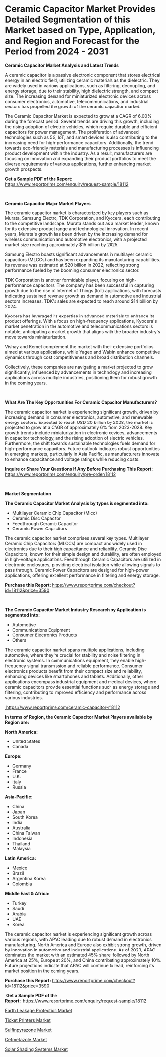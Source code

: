 <p><h1>Ceramic Capacitor Market Provides Detailed Segmentation of this Market based on Type, Application, and Region and Forecast for the Period from 2024 - 2031</h1></p><p><strong>Ceramic Capacitor Market Analysis and Latest Trends</strong></p>
<p><p>A ceramic capacitor is a passive electronic component that stores electrical energy in an electric field, utilizing ceramic materials as the dielectric. They are widely used in various applications, such as filtering, decoupling, and energy storage, due to their stability, high dielectric strength, and compact size. The increasing demand for miniaturized electronic devices across consumer electronics, automotive, telecommunications, and industrial sectors has propelled the growth of the ceramic capacitor market.</p><p>The Ceramic Capacitor Market is expected to grow at a CAGR of 6.00% during the forecast period. Several trends are driving this growth, including the rising adoption of electric vehicles, which require durable and efficient capacitors for power management. The proliferation of advanced technologies such as 5G, IoT, and smart devices is also contributing to the increasing need for high-performance capacitors. Additionally, the trend towards eco-friendly materials and manufacturing processes is influencing product development within the industry. As a result, manufacturers are focusing on innovation and expanding their product portfolios to meet the diverse requirements of various applications, further enhancing market growth prospects.</p></p>
<p><strong>Get a Sample PDF of the Report:&nbsp;</strong> <a href="https://www.reportprime.com/enquiry/request-sample/18112?utm_campaign=904&utm_medium=2&utm_source=Github&utm_content=ia&utm_term=20112024&utm_id=ceramic-capacitor">https://www.reportprime.com/enquiry/request-sample/18112</a></p>
<p>&nbsp;</p>
<p><strong>Ceramic Capacitor Major Market Players</strong></p>
<p><p>The ceramic capacitor market is characterized by key players such as Murata, Samsung Electro, TDK Corporation, and Kyocera, each contributing to the competitive landscape. Murata stands out as a market leader, known for its extensive product range and technological innovation. In recent years, Murata's growth has been driven by the increasing demand for wireless communication and automotive electronics, with a projected market size reaching approximately $15 billion by 2025.</p><p>Samsung Electro boasts significant advancements in multilayer ceramic capacitors (MLCCs) and has been expanding its manufacturing capabilities. Its revenue was estimated at $20 billion in 2022, reflecting strong performance fueled by the booming consumer electronics sector.</p><p>TDK Corporation is another formidable player, focusing on high-performance capacitors. The company has been successful in capturing growth due to the rise of Internet of Things (IoT) applications, with forecasts indicating sustained revenue growth as demand in automotive and industrial sectors increases. TDK's sales are expected to reach around $14 billion by 2024.</p><p>Kyocera has leveraged its expertise in advanced materials to enhance its product offerings. With a focus on high-frequency applications, Kyocera's market penetration in the automotive and telecommunications sectors is notable, anticipating a market growth that aligns with the broader industry's move towards miniaturization.</p><p>Vishay and Kemet complement the market with their extensive portfolios aimed at various applications, while Yageo and Walsin enhance competitive dynamics through cost competitiveness and broad distribution channels.</p><p>Collectively, these companies are navigating a market projected to grow significantly, influenced by advancements in technology and increasing applications across multiple industries, positioning them for robust growth in the coming years.</p></p>
<p>&nbsp;</p>
<p><strong>What Are The Key Opportunities For Ceramic Capacitor Manufacturers?</strong></p>
<p><p>The ceramic capacitor market is experiencing significant growth, driven by increasing demand in consumer electronics, automotive, and renewable energy sectors. Expected to reach USD 20 billion by 2028, the market is projected to grow at a CAGR of approximately 6% from 2023-2028. Key growth trends include miniaturization in electronic devices, advancements in capacitor technology, and the rising adoption of electric vehicles. Furthermore, the shift towards sustainable technologies fuels demand for high-performance capacitors. Future outlook indicates robust opportunities in emerging markets, particularly in Asia Pacific, as manufacturers innovate to enhance capacitance and voltage ratings while reducing costs.</p></p>
<p><strong>Inquire or Share Your Questions If Any Before Purchasing This Report:</strong> <a href="https://www.reportprime.com/enquiry/pre-order/18112?utm_campaign=904&utm_medium=2&utm_source=Github&utm_content=ia&utm_term=20112024&utm_id=ceramic-capacitor">https://www.reportprime.com/enquiry/pre-order/18112</a></p>
<p>&nbsp;</p>
<p><strong>Market Segmentation</strong></p>
<p><strong>The Ceramic Capacitor Market Analysis by types is segmented into:</strong></p>
<p><ul><li>Multilayer Ceramic Chip Capacitor (Mlcc)</li><li>Ceramic Disc Capacitor</li><li>Feedthrough Ceramic Capacitor</li><li>Ceramic Power Capacitors</li></ul></p>
<p><p>The ceramic capacitor market comprises several key types. Multilayer Ceramic Chip Capacitors (MLCCs) are compact and widely used in electronics due to their high capacitance and reliability. Ceramic Disc Capacitors, known for their simple design and durability, are often employed in high-voltage applications. Feedthrough Ceramic Capacitors are utilized in electronic enclosures, providing electrical isolation while allowing signals to pass through. Ceramic Power Capacitors are designed for high-power applications, offering excellent performance in filtering and energy storage.</p></p>
<p><strong>Purchase this Report:&nbsp;</strong><a href="https://www.reportprime.com/checkout?id=18112&price=3590&utm_campaign=904&utm_medium=2&utm_source=Github&utm_content=ia&utm_term=20112024&utm_id=ceramic-capacitor">https://www.reportprime.com/checkout?id=18112&price=3590</a></p>
<p>&nbsp;</p>
<p><strong>The Ceramic Capacitor Market Industry Research by Application is segmented into:</strong></p>
<p><ul><li>Automotive</li><li>Communications Equipment</li><li>Consumer Electronics Products</li><li>Others</li></ul></p>
<p><p>The ceramic capacitor market spans multiple applications, including automotive, where they're crucial for stability and noise filtering in electronic systems. In communications equipment, they enable high-frequency signal transmission and reliable performance. Consumer electronics products benefit from their compact size and reliability, enhancing devices like smartphones and tablets. Additionally, other applications encompass industrial equipment and medical devices, where ceramic capacitors provide essential functions such as energy storage and filtering, contributing to improved efficiency and performance across various industries.</p></p>
<p><a href="https://www.reportprime.com/ceramic-capacitor-r18112?utm_campaign=904&utm_medium=2&utm_source=Github&utm_content=ia&utm_term=20112024&utm_id=ceramic-capacitor">&nbsp;https://www.reportprime.com/ceramic-capacitor-r18112</a></p>
<p><strong>In terms of Region, the Ceramic Capacitor Market Players available by Region are:</strong></p>
<p>
    <p> <strong> North America: </strong>
        <ul>
            <li>United States</li>
            <li>Canada</li>
        </ul>
        </p> 
    <p> <strong> Europe: </strong>
        <ul>
            <li>Germany</li>
            <li>France</li>
            <li>U.K.</li>
            <li>Italy</li>
            <li>Russia</li>
        </ul>
        </p> 
    <p> <strong> Asia-Pacific: </strong>
        <ul>
            <li>China</li>
            <li>Japan</li>
            <li>South Korea</li>
            <li>India</li>
            <li>Australia</li>
            <li>China Taiwan</li>
            <li>Indonesia</li>
            <li>Thailand</li>
            <li>Malaysia</li>
        </ul>
        </p> 
    <p> <strong> Latin America: </strong>
        <ul>
            <li>Mexico</li>
            <li>Brazil</li>
            <li>Argentina Korea</li>
            <li>Colombia</li>
        </ul>
        </p> 
    <p> <strong> Middle East & Africa: </strong>
        <ul>
            <li>Turkey</li>
            <li>Saudi</li>
            <li>Arabia</li>
            <li>UAE</li>
            <li>Korea</li>
        </ul>
    </p>
    </p>
<p><p>The ceramic capacitor market is experiencing significant growth across various regions, with APAC leading due to robust demand in electronics manufacturing. North America and Europe also exhibit strong growth, driven by innovation in automotive and industrial applications. As of 2023, APAC dominates the market with an estimated 45% share, followed by North America at 25%, Europe at 20%, and China contributing approximately 10%. Future projections indicate that APAC will continue to lead, reinforcing its market position in the coming years.</p></p>
<p><strong>Purchase this Report: </strong><a href="https://www.reportprime.com/checkout?id=18112&price=3590&utm_campaign=904&utm_medium=2&utm_source=Github&utm_content=ia&utm_term=20112024&utm_id=ceramic-capacitor">https://www.reportprime.com/checkout?id=18112&price=3590</a></p>
<p>&nbsp;<strong>Get a Sample PDF of the Report:&nbsp;&nbsp;</strong><a href="https://www.reportprime.com/enquiry/request-sample/18112?utm_campaign=904&utm_medium=2&utm_source=Github&utm_content=ia&utm_term=20112024&utm_id=ceramic-capacitor">https://www.reportprime.com/enquiry/request-sample/18112</a></p>
<p><strong></strong></p>
<p><p><a href="https://www.linkedin.com/pulse/future-market-revenue-earth-leakage-protection-projected-41-m6w2c?utm_campaign=904&utm_medium=2&utm_source=Github&utm_content=ia&utm_term=20112024&utm_id=ceramic-capacitor">Earth Leakage Protection Market</a></p><p><a href="https://www.linkedin.com/pulse/future-ticket-printers-market-industry-overview-growth-xftsc?utm_campaign=904&utm_medium=2&utm_source=Github&utm_content=ia&utm_term=20112024&utm_id=ceramic-capacitor">Ticket Printers Market</a></p><p><a href="https://issuu.com/reportprime-2/docs/sulfinpyrazone-market-size-2030.ppt_132495cb0a938c?utm_campaign=904&utm_medium=2&utm_source=Github&utm_content=ia&utm_term=20112024&utm_id=ceramic-capacitor">Sulfinpyrazone Market</a></p><p><a href="https://issuu.com/reportprime-2/docs/cefmetazole-market-size-2030.pptx_fa215a0bad21f4?utm_campaign=904&utm_medium=2&utm_source=Github&utm_content=ia&utm_term=20112024&utm_id=ceramic-capacitor">Cefmetazole Market</a></p><p><a href="https://www.linkedin.com/pulse/solar-shading-systems-market-analysis-industry-forecast-dbbhc?utm_campaign=904&utm_medium=2&utm_source=Github&utm_content=ia&utm_term=20112024&utm_id=ceramic-capacitor">Solar Shading Systems Market</a></p></p>